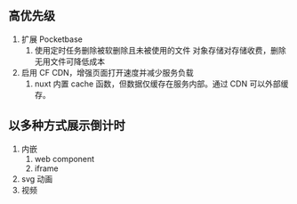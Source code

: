 ## 高优先级

1. 扩展 Pocketbase
	1. 使用定时任务删除被软删除且未被使用的文件
		对象存储对存储收费，删除无用文件可降低成本
2. 启用 CF CDN，增强页面打开速度并减少服务负载
	1. nuxt 内置 cache 函数，但数据仅缓存在服务内部。通过 CDN 可以外部缓存。

## 以多种方式展示倒计时

1. 内嵌
	1. web component
	2. iframe
2. svg 动画
3. 视频

